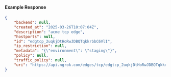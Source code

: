 <!-- Code generated for API Clients. DO NOT EDIT. -->

#### Example Response

```json
{
	"backend": null,
	"created_at": "2025-03-26T10:07:04Z",
	"description": "acme tcp edge",
	"hostports": null,
	"id": "edgtcp_2uqkjDtHoRwJDBQTqkkrbbC6VlI",
	"ip_restriction": null,
	"metadata": "{\"environment\": \"staging\"}",
	"policy": null,
	"traffic_policy": null,
	"uri": "https://api.ngrok.com/edges/tcp/edgtcp_2uqkjDtHoRwJDBQTqkkrbbC6VlI"
}
```

